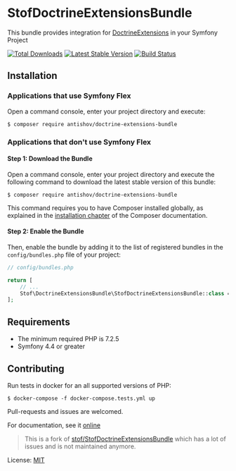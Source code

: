 # StofDoctrineExtensionsBundle

This bundle provides integration for
[DoctrineExtensions](https://github.com/Atlantic18/DoctrineExtensions) in
your Symfony Project

[![Total Downloads](https://poser.pugx.org/antishov/doctrine-extensions-bundle/downloads.png)](https://poser.pugx.org/antishov/doctrine-extensions-bundle/downloads)
[![Latest Stable Version](https://poser.pugx.org/antishov/doctrine-extensions-bundle/v/stable.png)](https://packagist.org/packages/antishov/doctrine-extensions-bundle)
[![Build Status](https://travis-ci.com/antishov/StofDoctrineExtensionsBundle.svg?branch=master)](https://travis-ci.com/antishov/StofDoctrineExtensionsBundle)

## Installation

### Applications that use Symfony Flex

Open a command console, enter your project directory and execute:

```console
$ composer require antishov/doctrine-extensions-bundle
```

### Applications that don't use Symfony Flex

#### Step 1: Download the Bundle

Open a command console, enter your project directory and execute the
following command to download the latest stable version of this bundle:

```console
$ composer require antishov/doctrine-extensions-bundle
```

This command requires you to have Composer installed globally, as explained
in the [installation chapter](https://getcomposer.org/doc/00-intro.md)
of the Composer documentation.

#### Step 2: Enable the Bundle

Then, enable the bundle by adding it to the list of registered bundles
in the `config/bundles.php` file of your project:

```php
// config/bundles.php

return [
    // ...
    Stof\DoctrineExtensionsBundle\StofDoctrineExtensionsBundle::class => ['all' => true],
];
```

## Requirements

* The minimum required PHP is 7.2.5
* Symfony 4.4 or greater

## Contributing

Run tests in docker for an all supported versions of PHP:
```
$ docker-compose -f docker-compose.tests.yml up
```

Pull-requests and issues are welcomed.

For documentation, see it [online](https://symfony.com/doc/master/bundles/StofDoctrineExtensionsBundle/index.html)

> This is a fork of [stof/StofDoctrineExtensionsBundle](https://github.com/stof/StofDoctrineExtensionsBundle) which has a lot of issues and is not maintained anymore.

License: [MIT](LICENSE)